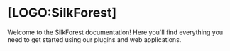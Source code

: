 # [LOGO:SilkForest]

Welcome to the SilkForest documentation! Here you'll find everything you need to get started using our plugins and web applications.
